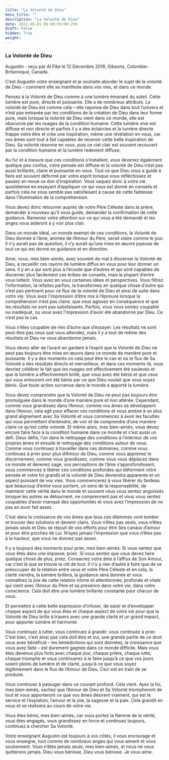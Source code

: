```yaml
---
title: "La Volonté de Dieu"
menu_title: ""
description: "La Volonté de Dieu"
date: 2022-06-01 06:00:01+00:299
draft: False
hidden: True
weight:
---
```

### La Volonté de Dieu

Augustin - reçu par Al Fike le 12 Décembre 2016, Gibsons, Colombie-Britannique, Canada.

C’est Augustin votre enseignant et je souhaite aborder le sujet de la volonté de Dieu – comment elle se manifeste dans vos vies, et dans ce monde.

Pensez à la Volonté de Dieu comme à une lumière émanant du soleil. Cette lumière est pure, directe et puissante. Elle a de nombreux attributs. La volonté de Dieu est comme cela – elle rayonne de Dieu dans tout l’univers et n’est pas entravée par les conditions de la création de Dieu dans leur forme pure, mais lorsque la volonté de Dieu vient dans ce monde, elle est obscurcie par les nuages de la condition humaine. Cette lumière vive est diffuse et non directe et parfois il y a des éclaircies et la lumière directe frappe votre être et crée une inspiration, même une révélation en vous, car vos âmes sont tout à fait capables de recevoir cette belle inspiration de Dieu. Sa volonté résonne en vous, puis ce ciel clair est souvent recouvert par la condition humaine et la lumière redevient diffuse.

Au fur et à mesure que ces conditions s’installent, vous devenez également quelque peu confus, votre pensée est diffuse et la volonté de Dieu n’est pas aussi brillante, claire et puissante en vous. Tout ce que Dieu vous a guidé à faire est souvent déformé par votre esprit lorsque vous réfléchissez et passez en revue ce don d’inspiration. Vous vaquez donc à votre vie quotidienne en essayant d’appliquer ce qui vous est donné en conseils et parfois cela ne vous semble pas satisfaisant à cause de cette faiblesse dans l’illumination de la compréhension.

Vous devez donc retourner auprès de votre Père Céleste dans la prière, demander à nouveau qu’il vous guide, demander la confirmation de cette guidance. Ramenez votre attention sur ce qui vous a été demandé et les anges vous aideront à y voir plus clair.

Dans un monde idéal, un monde exempt de ces conditions, la Volonté de Dieu donnée à l’âme, animée de l’Amour du Père, serait claire comme le jour. Il n’y aurait pas de question, il n’y aurait qu’une mise en œuvre joyeuse de tout ce qui est donné en guidance et en direction.

Ainsi, vous, mes bien-aimés, avez souvent du mal à discerner la Volonté de Dieu, à recueillir ces rayons de lumière diffus en vous pour leur donner un sens. Il y en a qui sont plus à l’écoute que d’autres et qui sont capables de discerner plus facilement ces bribes de conseils, mais la plupart d’entre vous luttent. Vous avez en vous certaines idées et perspectives. Vous filtrez l’information, la refaites parfois, la transformez en quelque chose d’autre qui n’est pas pertinent pour ce flux de la volonté de Dieu et ainsi de suite dans votre vie. Vous avez l’impression d’être mis à l’épreuve lorsque la compréhension n’est pas claire, que vous agissez en conséquence et que les résultats ne sont pas satisfaisants. Parfois, vous vous sentez coupable ou inadéquat, ou vous avez l’impression d’avoir été abandonné par Dieu. Ce n’est pas le cas.

Vous n’êtes coupable de rien d’autre que d’essayer. Les résultats ne sont peut-être pas ceux que vous attendez, mais il y a tout de même des résultats et Dieu ne vous abandonne jamais.

Vous devez aller de l’avant en gardant à l’esprit que la Volonté de Dieu ne peut pas toujours être mise en œuvre dans ce monde de manière pure et puissante. Il y a des moments où cela peut être le cas et où le flux de Sa Volonté a des résultats directs et merveilleux, et dans ces moments-là, vous devriez célébrer le fait que les nuages ont effectivement été soulevés et que la lumière a effectivement brillé, que vous avez été bénis et que ceux qui vous entourent ont été bénis par ce que Dieu voulait que vous soyez bénis. Que toute action survenue dans le monde a apporté la lumière.

Vous devez comprendre que la Volonté de Dieu ne peut pas toujours être promulguée dans le monde d’une manière pure et non altérée. Cependant, comme vous grandissez dans l’Amour, comme vos âmes se développent dans l’Amour, cela agit pour effacer ces conditions et vous amène à un plus grand alignement avec Sa Volonté et vous commencez à avoir les facultés qui vous permettent d’entendre, de voir et de comprendre d’une manière claire ce qu’est cette volonté. Et même alors, mes bien-aimés, vous devez encore faire face à la condition humaine dans ce monde et c’est aussi un défi. Deux défis, l’un dans le nettoyage des conditions à l’intérieur de vos propres âmes et ensuite le nettoyage des conditions autour de vous. Comme vous continuez à travailler dans ces domaines, comme vous continuez à prier pour plus d’Amour de Dieu, comme vous apprenez le discernement, comme vous grandissez, comme vous vous déplacez dans ce monde et devenez sage, vos perceptions de l’âme s’approfondissent, vous commencez à libérer ces conditions profondes qui déforment votre pensée et votre foi grandit et la volonté de Dieu deviendra apparente et un aspect puissant de vos vies. Vous commencerez à vous libérer du fardeau que beaucoup d’entre vous portent, un sens de la responsabilité, de maintenir cette vérité dans le monde et souvent vous vous sentez angoissés lorsque les autres se détournent, ne comprennent pas et vous vous sentez coupables d’avoir manqué des opportunités et vous avez l’impression de ne pas en avoir fait assez.

C’est dans la croissance de vos âmes que tous ces dilemmes vont tomber et trouver des solutions et devenir clairs. Vous n’êtes pas seuls, vous n’êtes jamais seuls et Dieu se réjouit de vos efforts pour être Ses canaux d’amour et pour être proches de Lui. N’ayez jamais l’impression que vous n’êtes pas à la hauteur, que vous ne donnez pas assez.

Il y a toujours des moments pour prier, mes bien-aimés. Si vous sentez que vous êtes dans une impasse, priez. Si vous sentez que vous devez faire quelque chose de plus, priez. Consacrez votre âme à l’afflux de Son Amour, car c’est là que se trouve la clé de tout. Il n’y a rien d’autre à faire que de se préoccuper de la relation entre vous et votre Père Céleste et en cela, la clarté viendra, la lumière brillera, la guidance sera donnée et vous connaîtrez la joie de cette relation intime et attentionnée, profonde et vitale qui vient avec l’Amour du Père et sa présence dans votre vie, dans votre conscience. Cela doit être une lumière brillante constante pour chacun de vous.

Et permettre à cette belle expression d’infuser, de saisir et d’envelopper chaque aspect de qui vous êtes et chaque aspect de votre vie pour que la Volonté de Dieu brille à travers avec une grande clarté et un grand impact, pour apporter lumière et harmonie.

Vous continuez à lutter, vous continuez à grandir, vous continuez à prier. C’est bien, c’est ainsi que cela doit être et oui, une grande partie de ce dont vous avez bénéficié – les bénédictions qui sont données, la croissance que vous avez faite – est durement gagnée dans ce monde difficile. Mais vous êtes devenus plus forts avec chaque jour, chaque prière, chaque lutte, chaque triomphe et vous continuerez à le faire jusqu’à ce que vos jours soient pleins de lumière et de clarté, jusqu’à ce que vous soyez légitimement dans le flux de l’Amour de Dieu. Ceci est en train de se produire.

Vous continuez à patauger dans ce courant profond. Cela vient. Ayez la foi, mes bien-aimés, sachez que l’Amour de Dieu et Sa Volonté triompheront de tout et vous apporteront ce que vos âmes désirent vraiment, qui est le service et l’expiation, l’amour et la joie, la sagesse et la paix. Cela grandit en vous et se réalisera au cours de votre vie.

Vous êtes bénis, mes bien-aimés, car vous portez la flamme de la vérité, vous êtes engagés, vous grandissez en force et continuez toujours, continuez à chercher Sa Volonté.

Votre enseignant Augustin est toujours à vos côtés, il vous encourage et vous enseigne, tout comme de nombreux anges qui vous aiment et vous soutiennent. Vous n’êtes jamais seuls, mes bien-aimés, et nous ne vous quitterons jamais. Dieu vous bénisse, Dieu vous bénisse. Je vous aime.
